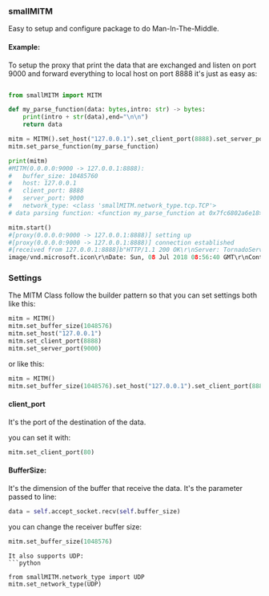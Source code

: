 ### smallMITM

Easy to setup and configure package to do Man-In-The-Middle.
#### Example:
To setup the proxy that print the data that are exchanged and listen on port 9000 and forward everything to local host on port 8888 it's just as easy as:

```python

from smallMITM import MITM

def my_parse_function(data: bytes,intro: str) -> bytes:
    print(intro + str(data),end="\n\n")
    return data

mitm = MITM().set_host("127.0.0.1").set_client_port(8888).set_server_port(9000)
mitm.set_parse_function(my_parse_function)

print(mitm)
#MITM(0.0.0.0:9000 -> 127.0.0.1:8888):
#	buffer_size: 10485760
#	host: 127.0.0.1
#	client_port: 8888
#	server_port: 9000
#	network_type: <class 'smallMITM.network_type.tcp.TCP'>
# data parsing function: <function my_parse_function at 0x7fc6802a6e18>

mitm.start()
#[proxy(0.0.0.0:9000 -> 127.0.0.1:8888)] setting up
#[proxy(0.0.0.0:9000 -> 127.0.0.1:8888)] connection established
#[received from 127.0.0.1:8888]b"HTTP/1.1 200 OK\r\nServer: TornadoServer/5.0.2\r\nContent-Type:
image/vnd.microsoft.icon\r\nDate: Sun, 08 Jul 2018 08:56:40 GMT\r\nContent-Se ...

```

### Settings
The MITM Class follow the builder pattern so that you can set settings both like this:

```python
mitm = MITM()
mitm.set_buffer_size(1048576)
mitm.set_host("127.0.0.1")
mitm.set_client_port(8888)
mitm.set_server_port(9000)

```
or like this:

```python
mitm = MITM()
mitm.set_buffer_size(1048576).set_host("127.0.0.1").set_client_port(8888).set_server_port(9000)
```
 #### client_port
 It's the port of the destination of the data.
 
you can set it with:

```python
mitm.set_client_port(80)

```

#### BufferSize:
It's the dimension of the buffer that receive the data.
It's the parameter passed to line:
```python
data = self.accept_socket.recv(self.buffer_size)

```
you can change the receiver buffer size:

```python
mitm.set_buffer_size(1048576)

```
```
It also supports UDP:
```python

from smallMITM.network_type import UDP
mitm.set_network_type(UDP)

```

